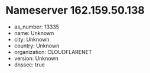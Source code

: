 # Nameserver 162.159.50.138

* as_number: 13335
* name: Unknown
* city: Unknown
* country: Unknown
* organization: CLOUDFLARENET
* version: Unknown
* dnssec: true
